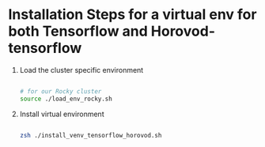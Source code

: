 # Installation Steps for a virtual env for both Tensorflow and Horovod-tensorflow

1. Load the cluster specific environment

   ```bash

   # for our Rocky cluster
   source ./load_env_rocky.sh
   ```

2. Install virtual environment

   ```bash

   zsh ./install_venv_tensorflow_horovod.sh
   ```
